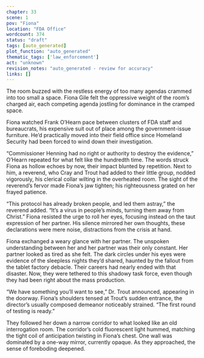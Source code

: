 ```yaml
---
chapter: 33
scene: 1
pov: "Fiona"
location: "FDA Office"
wordcount: 374
status: "draft"
tags: [auto_generated]
plot_function: "auto_generated"
thematic_tags: ['law_enforcement']
act: "unknown"
revision_notes: "auto_generated - review for accuracy"
links: []
---
```


The room buzzed with the restless energy of too many agendas crammed into too small a space. Fiona Gile felt the oppressive weight of the room’s charged air, each competing agenda jostling for dominance in the cramped space. 

Fiona watched Frank O’Hearn pace between clusters of FDA staff and bureaucrats, his expensive suit out of place among the government-issue furniture. He’d practically moved into their field office since Homeland Security had been forced to wind down their investigation. 

“Commissioner Henning had no right or authority to destroy the evidence,” O’Hearn repeated for what felt like the hundredth time. The words struck Fiona as hollow echoes by now, their impact blunted by repetition. Next to him, a reverend, who Cray and Trout had added to their little group, nodded vigorously, his clerical collar wilting in the overheated room. The sight of the reverend’s fervor made Fiona’s jaw tighten; his righteousness grated on her frayed patience. 

“This protocol has already broken people, and led them astray,” the reverend added. “It’s a virus in people’s minds, turning them away from Christ.” Fiona resisted the urge to roll her eyes, focusing instead on the taut expression of her partner. His silence mirrored her own thoughts, these declarations were mere noise, distractions from the crisis at hand. 

Fiona exchanged a weary glance with her partner. The unspoken understanding between her and her partner was their only constant. Her partner looked as tired as she felt. The dark circles under his eyes were evidence of the sleepless nights they’d shared, haunted by the fallout from the tablet factory debacle. Their careers had nearly ended with that disaster. Now, they were tethered to this shadowy task force, even though they had been right about the mass production. 

“We have something you’ll want to see,” Dr. Trout announced, appearing in the doorway. Fiona’s shoulders tensed at Trout’s sudden entrance, the director’s usually composed demeanor noticeably strained. “The first round of testing is ready.” 

They followed her down a narrow corridor to what looked like an old interrogation room. The corridor’s cold fluorescent light hummed, matching the tight coil of anticipation twisting in Fiona’s chest. One wall was dominated by a one-way mirror, currently opaque. As they approached, the sense of foreboding deepened.
